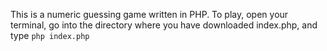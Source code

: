 This is a numeric guessing game written in PHP.
To play, open your terminal, go into the directory where you have downloaded index.php, and type `php index.php`
